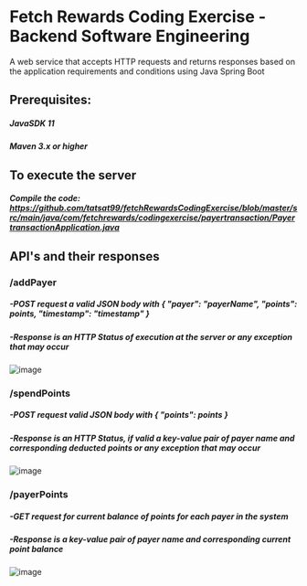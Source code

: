 # Fetch Rewards Coding Exercise - Backend Software Engineering

A web service that accepts HTTP requests and returns responses based on the application requirements and conditions using Java Spring Boot

## Prerequisites:
##### JavaSDK 11
##### Maven 3.x or higher

## To execute the server
##### Compile the code: https://github.com/tatsat99/fetchRewardsCodingExercise/blob/master/src/main/java/com/fetchrewards/codingexercise/payertransaction/PayertransactionApplication.java

## API's and their responses
### /addPayer
##### -POST request a valid JSON body with { "payer": "payerName", "points": points, "timestamp": "timestamp" }
##### -Response is an HTTP Status of execution at the server or any exception that may occur
![image](https://user-images.githubusercontent.com/52033390/201537798-a60faf0f-c508-4de2-9f81-4d93d92dacaf.png)


### /spendPoints
##### -POST request valid JSON body with { "points": points }
##### -Response is an HTTP Status, if valid a key-value pair of payer name and corresponding deducted points or any exception that may occur
![image](https://user-images.githubusercontent.com/52033390/201537928-5d8a7266-728e-48c6-a07f-6873a049669f.png)


### /payerPoints
##### -GET request for current balance of points for each payer in the system
##### -Response is a key-value pair of payer name and corresponding current point balance
![image](https://user-images.githubusercontent.com/52033390/201537935-af5e5279-aba3-4fa7-b40b-a03f4e522fdd.png)
